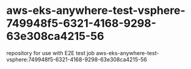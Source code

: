 # aws-eks-anywhere-test-vsphere-749948f5-6321-4168-9298-63e308ca4215-56
repository for use with E2E test job aws-eks-anywhere-test-vsphere:749948f5-6321-4168-9298-63e308ca4215-56
